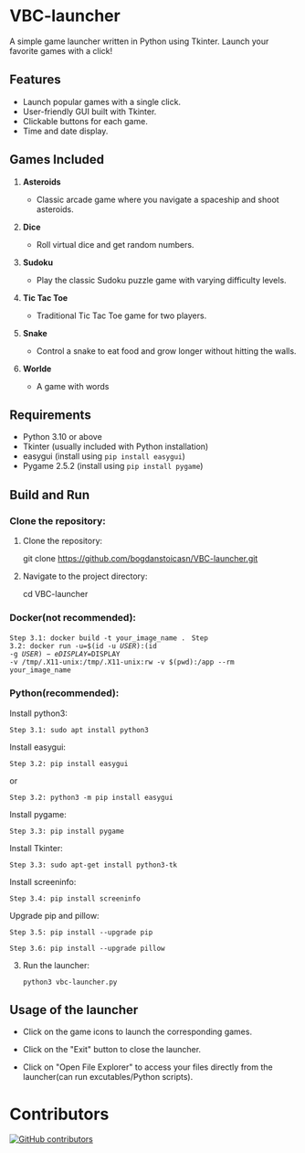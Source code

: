 # VBC-launcher
A simple game launcher written in Python using Tkinter. Launch your favorite games with a click!

## Features

- Launch popular games with a single click.
- User-friendly GUI built with Tkinter.
- Clickable buttons for each game.
- Time and date display.

## Games Included

1. **Asteroids**
   - Classic arcade game where you navigate a spaceship and shoot asteroids.

2. **Dice**
   - Roll virtual dice and get random numbers.

3. **Sudoku**
   - Play the classic Sudoku puzzle game with varying difficulty levels.

4. **Tic Tac Toe**
   - Traditional Tic Tac Toe game for two players.

5. **Snake**
   - Control a snake to eat food and grow longer without hitting the walls.

6. **Worlde**
    - A game with words

## Requirements

- Python 3.10 or above
- Tkinter (usually included with Python installation)
- easygui (install using `pip install easygui`)
- Pygame 2.5.2 (install using `pip install pygame`)

## Build and Run

### Clone the repository:

1. Clone the repository:

    git clone https://github.com/bogdanstoicasn/VBC-launcher.git

2. Navigate to the project directory:

    cd VBC-launcher


### Docker(not recommended):

`Step 3.1: docker build -t your_image_name .`
<code>
Step 3.2: docker run -u=$(id -u $USER):$(id -g $USER) -e DISPLAY=$DISPLAY -v /tmp/.X11-unix:/tmp/.X11-unix:rw -v $(pwd):/app --rm your_image_name
</code>

### Python(recommended):

Install python3:

    Step 3.1: sudo apt install python3

Install easygui:
    
    Step 3.2: pip install easygui

or

    Step 3.2: python3 -m pip install easygui

Install pygame:

    Step 3.3: pip install pygame

Install Tkinter:

    Step 3.3: sudo apt-get install python3-tk

Install screeninfo:

    Step 3.4: pip install screeninfo

Upgrade pip and pillow:

    Step 3.5: pip install --upgrade pip

    Step 3.6: pip install --upgrade pillow

3. Run the launcher:

    `python3 vbc-launcher.py`

## Usage of the launcher

+ Click on the game icons to launch the corresponding games.

+ Click on the "Exit" button to close the launcher.

+ Click on "Open File Explorer" to access your files directly from the
launcher(can run excutables/Python scripts).


# Contributors

[![GitHub contributors](https://img.shields.io/github/contributors/bogdanstoicasn/VBC-launcher.svg)](https://github.com/bogdanstoicasn/VBC-launcher/graphs/contributors)


